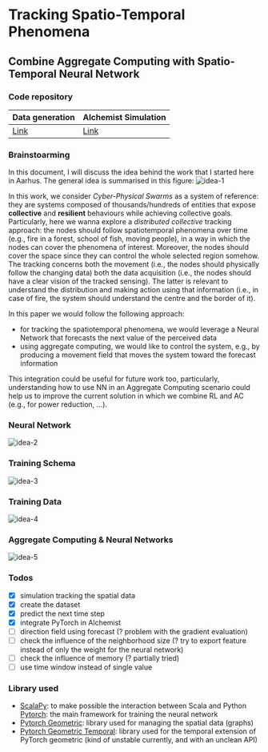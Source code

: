 # Tracking Spatio-Temporal Phenomena
## Combine Aggregate Computing with Spatio-Temporal Neural Network
### Code repository

| Data generation | Alchemist Simulation
|-|-|
| [Link](https://github.com/cric96/scala-boids) | [Link](https://github.com/cric96/alchemist-boids) |

### Brainstoarming
In this document, I will discuss the idea behind the work that I started here in Aarhus.
The general idea is summarised in this figure:
![idea-1](https://user-images.githubusercontent.com/23448811/192802282-2662a2b2-5821-4c14-b918-bdeda065c83c.png)

In this work, we consider *Cyber-Physical Swarms* as a system of reference: they are systems composed of thousands/hundreds of entities that expose **collective** and **resilient** behaviours while achieving collective goals.
Particularly, here we wanna explore a *distributed* *collective* tracking approach: the nodes should follow spatiotemporal phenomena over time (e.g., fire in a forest, school of fish, moving people), in a way in which the nodes can cover the phenomena of interest. 
Moreover, the nodes should cover the space since they can control the whole selected region somehow.
The tracking concerns both the movement (i.e., the nodes should physically follow the changing data) both the data acquisition (i.e., the nodes should have a clear vision of the tracked sensing).
The latter is relevant to understand the distribution and making action using that information (i.e., in case of fire, the system should understand the centre and the border of it).

In this paper we would follow the following approach:
- for tracking the spatiotemporal phenomena, we would leverage a Neural Network that forecasts the next value of the perceived data
- using aggregate computing, we would like to control the system, e.g., by producing a movement field that moves the system toward the forecast information 

This integration could be useful for future work too, particularly, understanding how to use NN in an Aggregate Computing scenario could help us to improve the current solution in which we combine RL and AC (e.g., for power reduction, ...).

### Neural Network
![idea-2](https://user-images.githubusercontent.com/23448811/192802346-6fdc57c9-0d4e-43fc-81d2-2a4441358168.png)


### Training Schema
![idea-3](https://user-images.githubusercontent.com/23448811/192802423-36cbb91e-5f6e-4623-8505-f6a7d99de766.png)

### Training Data
![idea-4](https://user-images.githubusercontent.com/23448811/192802500-ad29cd52-8934-4c11-ba38-a495935125ef.png)

### Aggregate Computing & Neural Networks
![idea-5](https://user-images.githubusercontent.com/23448811/192802570-48968263-1bbb-42e2-889b-62ecd5d1991a.png)

### Todos
- [x] simulation tracking the spatial data
- [x] create the dataset
- [x] predict the next time step
- [x] integrate PyTorch in Alchemist
- [ ] direction field using forecast (? problem with the gradient evaluation)
- [ ] check the influence of the neighborhood size (? try to export feature instead of only the weight for the neural network) 
- [ ] check the influence of memory (? partially tried) 
- [ ] use time window instead of single value
### Library used
- [ScalaPy](https://scalapy.dev/): to make possible the interaction between Scala and Python
[Pytorch](https://pytorch.org/): the main framework for training the neural network
- [Pytorch Geometric](https://pytorch-geometric.readthedocs.io/en/latest/): library used for managing the spatial data (graphs)
- [Pytorch Geometric Temporal](https://pytorch-geometric-temporal.readthedocs.io/en/latest/): library used for the temporal extension of PyTorch geometric (kind of unstable currently, and with an unclean API)
